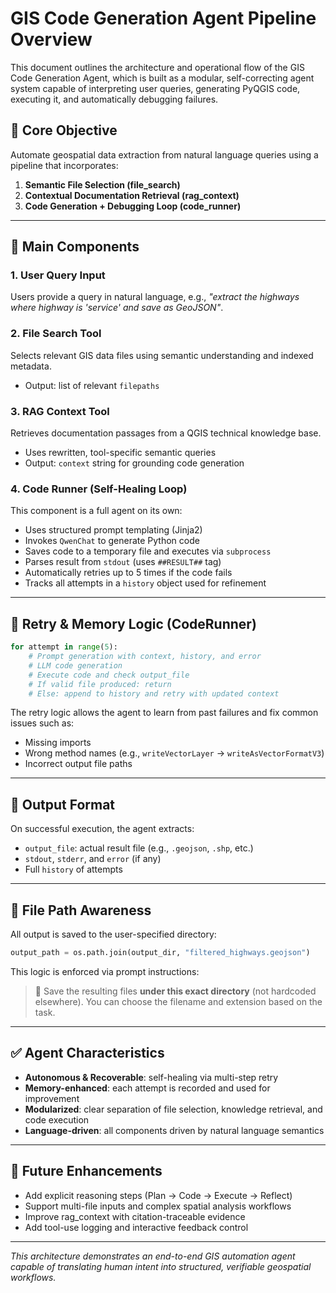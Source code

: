 # GIS Code Generation Agent Pipeline Overview

This document outlines the architecture and operational flow of the GIS Code Generation Agent, which is built as a modular, self-correcting agent system capable of interpreting user queries, generating PyQGIS code, executing it, and automatically debugging failures.

## 🧠 Core Objective
Automate geospatial data extraction from natural language queries using a pipeline that incorporates:

1. **Semantic File Selection (file_search)**
2. **Contextual Documentation Retrieval (rag_context)**
3. **Code Generation + Debugging Loop (code_runner)**

---

## 🔧 Main Components

### 1. **User Query Input**
Users provide a query in natural language, e.g., _"extract the highways where highway is 'service' and save as GeoJSON"_.

### 2. **File Search Tool**
Selects relevant GIS data files using semantic understanding and indexed metadata.
- Output: list of relevant `filepaths`

### 3. **RAG Context Tool**
Retrieves documentation passages from a QGIS technical knowledge base.
- Uses rewritten, tool-specific semantic queries
- Output: `context` string for grounding code generation

### 4. **Code Runner (Self-Healing Loop)**
This component is a full agent on its own:
- Uses structured prompt templating (Jinja2)
- Invokes `QwenChat` to generate Python code
- Saves code to a temporary file and executes via `subprocess`
- Parses result from `stdout` (uses `##RESULT##` tag)
- Automatically retries up to 5 times if the code fails
- Tracks all attempts in a `history` object used for refinement

---

## 🔁 Retry & Memory Logic (CodeRunner)
```python
for attempt in range(5):
    # Prompt generation with context, history, and error
    # LLM code generation
    # Execute code and check output_file
    # If valid file produced: return
    # Else: append to history and retry with updated context
```

The retry logic allows the agent to learn from past failures and fix common issues such as:
- Missing imports
- Wrong method names (e.g., `writeVectorLayer` → `writeAsVectorFormatV3`)
- Incorrect output file paths

---

## 🧾 Output Format
On successful execution, the agent extracts:
- `output_file`: actual result file (e.g., `.geojson`, `.shp`, etc.)
- `stdout`, `stderr`, and `error` (if any)
- Full `history` of attempts

---

## 📂 File Path Awareness
All output is saved to the user-specified directory:
```python
output_path = os.path.join(output_dir, "filtered_highways.geojson")
```

This logic is enforced via prompt instructions:
> 💾 Save the resulting files **under this exact directory** (not hardcoded elsewhere). You can choose the filename and extension based on the task.

---

## ✅ Agent Characteristics
- **Autonomous & Recoverable**: self-healing via multi-step retry
- **Memory-enhanced**: each attempt is recorded and used for improvement
- **Modularized**: clear separation of file selection, knowledge retrieval, and code execution
- **Language-driven**: all components driven by natural language semantics

---

## 📍 Future Enhancements
- Add explicit reasoning steps (Plan → Code → Execute → Reflect)
- Support multi-file inputs and complex spatial analysis workflows
- Improve rag_context with citation-traceable evidence
- Add tool-use logging and interactive feedback control

---

_This architecture demonstrates an end-to-end GIS automation agent capable of translating human intent into structured, verifiable geospatial workflows._

